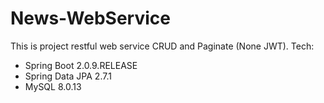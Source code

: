 # News-WebService
This is project restful web service CRUD and Paginate (None JWT). Tech:

- Spring Boot 2.0.9.RELEASE
- Spring Data JPA 2.7.1
- MySQL 8.0.13

